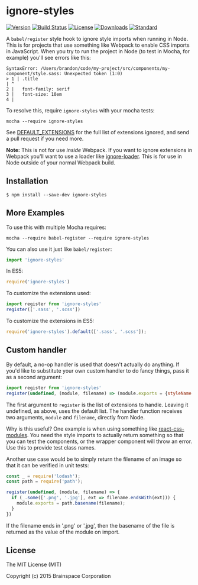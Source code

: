 # ignore-styles

[![Version][version-svg]][package-url] [![Build Status][travis-svg]][travis-url] [![License][license-image]][license-url] [![Downloads][downloads-image]][downloads-url] [![Standard][standard-svg]][standard-url]

A `babel/register` style hook to ignore style imports when running in Node. This
is for projects that use something like Webpack to enable CSS imports in
JavaScript. When you try to run the project in Node (to test in Mocha, for
example) you'll see errors like this:

    SyntaxError: /Users/brandon/code/my-project/src/components/my-component/style.sass: Unexpected token (1:0)
    > 1 | .title
    | ^
    2 |   font-family: serif
    3 |   font-size: 10em
    4 |

To resolve this, require `ignore-styles` with your mocha tests:

    mocha --require ignore-styles

See [DEFAULT_EXTENSIONS][default-extensions] for the full list of extensions
ignored, and send a pull request if you need more.

**Note:** This is not for use *inside* Webpack. If you want to ignore extensions in Webpack you'll want to use a loader like [ignore-loader]. This is for use in Node outside of your normal Webpack build.

## Installation

    $ npm install --save-dev ignore-styles

## More Examples

To use this with multiple Mocha requires:

    mocha --require babel-register --require ignore-styles

You can also use it just like `babel/register`:

```js
import 'ignore-styles'
```

In ES5:

```js
require('ignore-styles')
```

To customize the extensions used:

```js
import register from 'ignore-styles'
register(['.sass', '.scss'])
```

To customize the extensions in ES5:

```js
require('ignore-styles').default(['.sass', '.scss']);
```

## Custom handler

By default, a no-op handler is used that doesn't actually do anything. If you'd
like to substitute your own custom handler to do fancy things, pass it as a
second argument:

```js
import register from 'ignore-styles'
register(undefined, (module, filename) => (module.exports = {styleName: 'fake_class_name'}))
```

The first argument to `register` is the list of extensions to handle. Leaving it
undefined, as above, uses the default list. The handler function receives two arguments, `module` and `filename`, directly
from Node.

Why is this useful? One example is when using something like
[react-css-modules][react-css-modules]. You need the style imports to actually
return something so that you can test the components, or the wrapper component
will throw an error. Use this to provide test class names.

Another use case would be to simply return the filename of an image so that it
can be verified in unit tests:

```js
const _ = require('lodash');
const path = require('path');

register(undefined, (module, filename) => {
  if (_.some(['.png', '.jpg'], ext => filename.endsWith(ext))) {
    module.exports = path.basename(filename);
  }
})
```

If the filename ends in '.png' or '.jpg', then the basename of the file is
returned as the value of the module on import.

## License

The MIT License (MIT)

Copyright (c) 2015 Brainspace Corporation

[travis-svg]: https://img.shields.io/travis/bkonkle/ignore-styles/master.svg?style=flat-square
[travis-url]: https://travis-ci.org/bkonkle/ignore-styles
[license-image]: http://img.shields.io/badge/license-MIT-green.svg?style=flat-square
[license-url]: LICENSE
[downloads-image]: https://img.shields.io/npm/dm/ignore-styles.svg?style=flat-square
[downloads-url]: http://npm-stat.com/charts.html?package=ignore-styles
[version-svg]: https://img.shields.io/npm/v/ignore-styles.svg?style=flat-square
[package-url]: https://npmjs.org/package/ignore-styles
[standard-svg]: https://img.shields.io/badge/code%20style-standard-brightgreen.svg?style=flat-square
[standard-url]: http://standardjs.com/
[default-extensions]: https://github.com/bkonkle/ignore-styles/blob/master/ignore-styles.js#L1
[react-css-modules]: https://github.com/gajus/react-css-modules
[ignore-loader]: https://www.npmjs.com/package/ignore-loader
